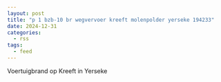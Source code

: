 ```yaml
---
layout: post
title: "p 1 bzb-10 br wegvervoer kreeft molenpolder yerseke 194233"
date: 2024-12-31
categories: 
  - rss
tags: 
  - feed
---
```


Voertuigbrand op Kreeft in Yerseke
